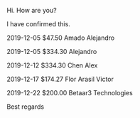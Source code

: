 Hi.
How are you?

I have confirmed this.

2019-12-05	$47.50	Amado Alejandro

2019-12-05	$334.30	 Alejandro

2019-12-12	$334.30	Chen Alex

2019-12-17	$174.27	Flor Arasil Victor

2019-12-22	$200.00	Betaar3 Technologies

Best regards
